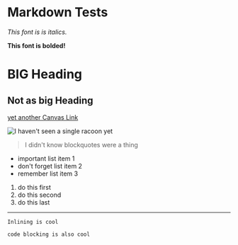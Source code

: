 Markdown Tests
====

*This font is is italics.*

**This font is bolded!**

BIG Heading
====

Not as big Heading
----

[yet another Canvas Link](https://canvas.ucsd.edu/)

![I haven't seen a single racoon yet](https://i.natgeofe.com/k/6289c775-a06c-426a-badb-8d181a55237b/raccoon-grass_2x1.jpg)

> I didn't know blockquotes were a thing

* important list item 1
* don't forget list item 2
* remember list item 3

1. do this first
2. do this second
3. do this last

***

`Inlining is cool`

```
code blocking is also cool
```
